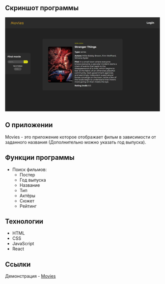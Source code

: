 ## Скриншот программы

![Product Screenshot](src/resources/img/readme/screenshot.jpg)

## О приложении

Movies - это приложение которое отображает фильм в зависимости от заданного названия (Дополнительно можно указать год выпуска).

## Функции программы

- Поиск фильмов:
  - Постер
  - Год выпуска
  - Название
  - Тип
  - Актёры
  - Сюжет
  - Рейтинг

## Технологии

- HTML
- CSS
- JavaScript
- React

## Ссылки

Демонстрация - [Movies](https://kustiche.github.io/ReactProjectMovies/)
